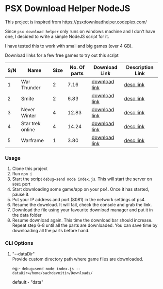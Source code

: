 # PSX Download Helper NodeJS

This project is inspired from https://psxdownloadhelper.codeplex.com/

Since `psx download helper` only runs on windows machine and I don't have one,
I decided to write a simple NodeJS script for it.

I have tested this to work with small and big games (over 4 GB).

Download links for a few free games to try out this script

| S/N | Name | Size | No. Of parts | Download Link | Description Link |
|-------|------|------|--------------|---------------|------------------|
| 1 | War Thunder	|  	2 |	7.16 |[download link](http://gs2.ww.prod.dl.playstation.net/gs2/appkgo/prod/CUSA00182_00/4/f_eaac94226dbcd51f4b2f346f49847c9e74c1a75f89edf84b5522e9b508da2b6a/f/EP4432-CUSA00182_00-WARTHUNDER000000_0.pkg) | 	[desc link](http://gs2.ww.prod.dl.playstation.net/gs2/appkgo/prod/CUSA00182_00/4/f_eaac94226dbcd51f4b2f346f49847c9e74c1a75f89edf84b5522e9b508da2b6a/f/EP4432-CUSA00182_00-WARTHUNDER000000.json) |
| 2 | Smite	|  	2 |	6.83 |[download link](http://gs2.ww.prod.dl.playstation.net/gs2/appkgo/prod/CUSA04584_00/1/f_530388a4e6ca8fb23b8ac3e5ac4f0821338f0245c097420030dfe97ebb439686/f/EP0331-CUSA04584_00-SMITEXXXXXXXXXXX_0.pkg) | 	[desc link](http://gs2.ww.prod.dl.playstation.net/gs2/appkgo/prod/CUSA04584_00/1/f_530388a4e6ca8fb23b8ac3e5ac4f0821338f0245c097420030dfe97ebb439686/f/EP0331-CUSA04584_00-SMITEXXXXXXXXXXX.json) |
| 3 | Never Winter	|  	4 |	12.83 |[download link](http://gs2.ww.prod.dl.playstation.net/gs2/appkgo/prod/CUSA05528_00/2/f_0bca3a5fc9c95a8e6da637c7c5b7df0ad1cbf85f484c8f55d8f2c4a6804c5025/f/EP1965-CUSA05528_00-2016NEVERWINTER1_0.pkg) | 	[desc link](http://gs2.ww.prod.dl.playstation.net/gs2/appkgo/prod/CUSA05528_00/2/f_0bca3a5fc9c95a8e6da637c7c5b7df0ad1cbf85f484c8f55d8f2c4a6804c5025/f/EP1965-CUSA05528_00-2016NEVERWINTER1.json) |
| 4 | Star trek online	|  	4 |	14.24 |[download link](http://gs2.ww.prod.dl.playstation.net/gs2/appkgo/prod/CUSA05744_00/1/f_24f8823915117df9520f1233d658990015499d486ee213f50d81093a5cf6fbaa/f/EP1965-CUSA05744_00-2016STARTREK0000_0.pkg) | 	[desc link](http://gs2.ww.prod.dl.playstation.net/gs2/appkgo/prod/CUSA05744_00/1/f_24f8823915117df9520f1233d658990015499d486ee213f50d81093a5cf6fbaa/f/EP1965-CUSA05744_00-2016STARTREK0000.json) |
| 5 | Warframe	|  	1 |	3.80 |[download link](http://gs2.ww.prod.dl.playstation.net/gs2/appkgo/prod/CUSA00106_00/4/f_620aa0809d848d2801a45973d8680c1f9de4d4afe8943edf8cc8f13d1a6e13d4/f/EP2097-CUSA00106_00-0000000000000000.pkg) |  [desc link](http://gs2.ww.prod.dl.playstation.net/gs2/appkgo/prod/CUSA00106_00/4/f_620aa0809d848d2801a45973d8680c1f9de4d4afe8943edf8cc8f13d1a6e13d4/f/EP2097-CUSA00106_00-0000000000000000.json) |

### Usage
1. Clone this project
2. Run `npm i`
3. Start the script `debug=send node index.js`. This will start the server on `8081` port
4. Start downloading some game/app on your ps4. Once it has started, pause it.
5. Put your IP address and port (8081) in the network settings of ps4.
6. Resume the download. It will fail, check the console and grab the link.
7. Download the file using your favourite download manager and put it in the data folder
8. Resume download again. This time the download bar should increase. Repeat step 6-8 until all the parts are downloaded. You can save time by downloading all the parts before hand.

### CLI Options
1. "--dataDir"  
    Provide custom directory path where game files are downloaded.
    
    eg:- `debug=send node index.js --dataDir=/home/sachdevnitin/Downloads/`
    
    default:- "data" 
     